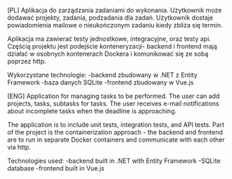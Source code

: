 [PL]
Aplikacja do zarządzania zadaniami do wykonania.
Użytkownik może dodawać projekty, zadania, podzadania dla zadań.
Użytkownik dostaje powiadomienia mailowe o nieukończonym zadaniu kiedy zbliża się termin.

Aplikacja ma zawierać testy jednostkowe, integracyjne, oraz testy api.
Częścią projektu jest podejście konteneryzacji- backend i frontend mają działać w osobnych kontenerach Dockera
i komunikować się ze sobą poprzez http.

Wykorzystane technologie:
-backend zbudowany w .NET z Entity Framework
-baza danych SQLite
-frontend zbudowany w Vue.js

[ENG]
Application for managing tasks to be performed.
The user can add projects, tasks, subtasks for tasks.
The user receives e-mail notifications about incomplete tasks when the deadline is approaching.

The application is to include unit tests, integration tests, and API tests.
Part of the project is the containerization approach - the backend and frontend are to run in separate Docker containers
and communicate with each other via http.

Technologies used:
-backend built in .NET with Entity Framework
-SQLite database
-frontend built in Vue.js
